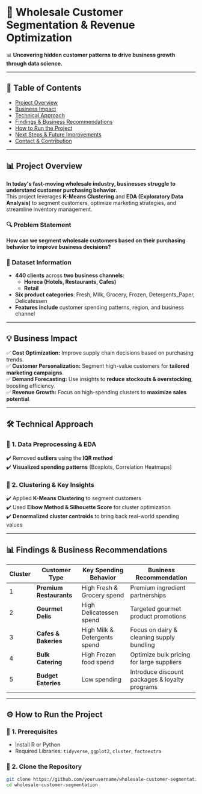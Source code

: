 # 🚀 Wholesale Customer Segmentation & Revenue Optimization  

📊 **Uncovering hidden customer patterns to drive business growth through data science.**  

---

## 📌 Table of Contents
- [Project Overview](#project-overview)
- [Business Impact](#business-impact)
- [Technical Approach](#technical-approach)
- [Findings & Business Recommendations](#findings--business-recommendations)
- [How to Run the Project](#how-to-run-the-project)
- [Next Steps & Future Improvements](#next-steps--future-improvements)
- [Contact & Contribution](#contact--contribution)

---

## 📊 Project Overview  
**In today's fast-moving wholesale industry, businesses struggle to understand customer purchasing behavior.**  
This project leverages **K-Means Clustering** and **EDA (Exploratory Data Analysis)** to segment customers, optimize marketing strategies, and streamline inventory management.  

### 🔍 **Problem Statement**  
**How can we segment wholesale customers based on their purchasing behavior to improve business decisions?**  

### 📌 **Dataset Information**
- **440 clients** across **two business channels**:  
  - **Horeca (Hotels, Restaurants, Cafes)**
  - **Retail**
- **Six product categories**: Fresh, Milk, Grocery, Frozen, Detergents_Paper, Delicatessen  
- **Features include** customer spending patterns, region, and business channel  

---

## 💡 Business Impact  
✅ **Cost Optimization:** Improve supply chain decisions based on purchasing trends.  
✅ **Customer Personalization:** Segment high-value customers for **tailored marketing campaigns**.  
✅ **Demand Forecasting:** Use insights to **reduce stockouts & overstocking**, boosting efficiency.  
✅ **Revenue Growth:** Focus on high-spending clusters to **maximize sales potential**.  

---

## 🛠️ Technical Approach  

### 🔹 **1. Data Preprocessing & EDA**
✔️ Removed **outliers** using the **IQR method**  
✔️ **Visualized spending patterns** (Boxplots, Correlation Heatmaps)  

### 🔹 **2. Clustering & Key Insights**
✔️ Applied **K-Means Clustering** to segment customers  
✔️ Used **Elbow Method & Silhouette Score** for cluster optimization  
✔️ **Denormalized cluster centroids** to bring back real-world spending values  

---

## 📊 Findings & Business Recommendations  

| Cluster | Customer Type | Key Spending Behavior | Business Recommendation |
|---------|--------------|----------------------|-------------------------|
| 1 | **Premium Restaurants** | High Fresh & Grocery spend | Premium ingredient partnerships |
| 2 | **Gourmet Delis** | High Delicatessen spend | Targeted gourmet product promotions |
| 3 | **Cafes & Bakeries** | High Milk & Detergents spend | Focus on dairy & cleaning supply bundling |
| 4 | **Bulk Catering** | High Frozen food spend | Optimize bulk pricing for large suppliers |
| 5 | **Budget Eateries** | Low spending | Introduce discount packages & loyalty programs |

---

## ⚙️ How to Run the Project  

### 🔹 **1. Prerequisites**
- Install R or Python  
- Required Libraries: `tidyverse`, `ggplot2`, `cluster`, `factoextra`  

### 🔹 **2. Clone the Repository**
```bash
git clone https://github.com/yourusername/wholesale-customer-segmentation.git
cd wholesale-customer-segmentation

